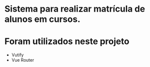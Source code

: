 # Sistema para realizar matrícula de alunos em cursos.

# Foram utilizados neste projeto
- Vutify
- Vue Router